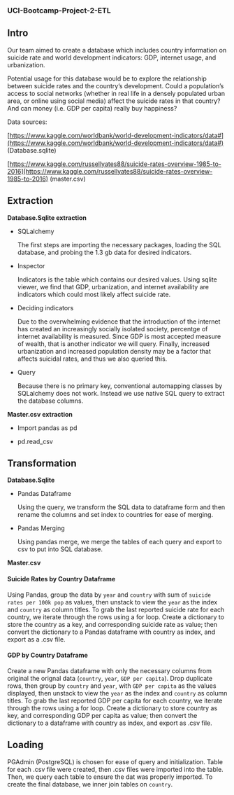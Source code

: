### UCI-Bootcamp-Project-2-ETL

## Intro

Our team aimed to create a database which includes country information on suicide rate and world development indicators: GDP, internet usage, and urbanization.

  

Potential usage for this database would be to explore the relationship between suicide rates and the country’s development. Could a population’s access to social networks (whether in real life in a densely populated urban area, or online using social media) affect the suicide rates in that country? And can money (i.e. GDP per capita) really buy happiness?

  

Data sources:

[https://www.kaggle.com/worldbank/world-development-indicators/data#](https://www.kaggle.com/worldbank/world-development-indicators/data#) (Database.sqlite)

[https://www.kaggle.com/russellyates88/suicide-rates-overview-1985-to-2016](https://www.kaggle.com/russellyates88/suicide-rates-overview-1985-to-2016) (master.csv)

## Extraction

**Database.Sqlite extraction**

 - SQLalchemy

	The first steps are importing the necessary packages, loading the SQL database, and probing the 1.3 gb data for desired indicators.

 - Inspector

	Indicators is the table which contains our desired values. Using sqlite viewer, we find that GDP, urbanization, and internet availability are indicators which could most likely affect suicide rate.
	

- Deciding indicators 

	Due to the overwhelming evidence that the introduction of the internet has created an increasingly socially isolated society, percentge of internet availability is measured. Since GDP is most accepted measure of wealth, that is another indicator we will query. Finally, increased urbanization and increased population density may be a factor that affects suicidal rates, and thus we also queried this.

- Query

	Because there is no primary key, conventional automapping classes by SQLalchemy does not work. Instead we use native SQL query to extract the database columns.

  

**Master.csv extraction**

 - Import pandas as pd
   
  - pd.read_csv

## Transformation

**Database.Sqlite**

 - Pandas Dataframe

	Using the query, we transform the SQL data to dataframe form and then rename the columns and set index to countries for ease of merging.

 - Pandas Merging

	Using pandas merge, we merge the tables of each query and export to csv to put into SQL database.

  

**Master.csv**

#### Suicide Rates by Country Dataframe

Using Pandas, group the data by `year` and `country` with sum of `suicide rates per 100k pop` as values, then unstack to view the `year` as the index and `country` as column titles. To grab the last reported suicide rate for each country, we iterate through the rows using a for loop. Create a dictionary to store the country as a key, and corresponding suicide rate as value; then convert the dictionary to a Pandas dataframe with country as index, and export as a .csv file.

#### GDP by Country Dataframe

Create a new Pandas dataframe with only the necessary columns from original the orignal data (`country`, `year`, `GDP per capita`). Drop duplicate rows, then group by `country` and `year`, with `GDP per capita` as the values displayed, then unstack to view the `year` as the index and `country` as column titles. To grab the last reported GDP per capita for each country, we iterate through the rows using a for loop. Create a dictionary to store country as key, and corresponding GDP per capita as value; then convert the dictionary to a dataframe with country as index, and export as .csv file.

## Loading

PGAdmin (PostgreSQL) is chosen for ease of query and initialization. Table for each .csv file were created, then .csv files were imported into the table. Then, we query each table to ensure the dat was properly imported. To create the final database, we inner join tables on `country`.
